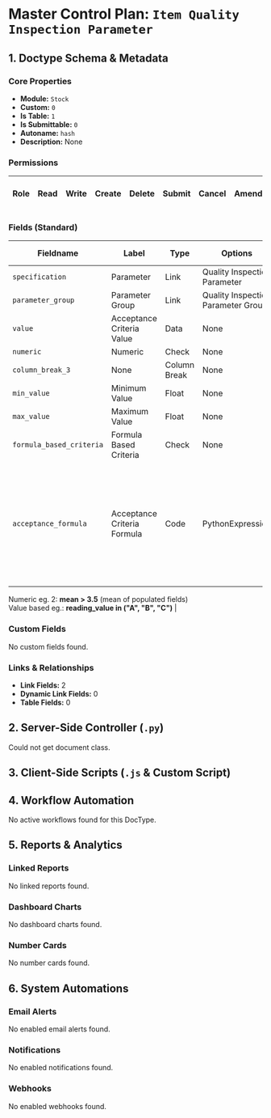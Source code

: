 # Master Control Plan: `Item Quality Inspection Parameter`

## 1. Doctype Schema & Metadata

### Core Properties
- **Module:** `Stock`
- **Custom:** `0`
- **Is Table:** `1`
- **Is Submittable:** `0`
- **Autoname:** `hash`
- **Description:** None

### Permissions
| Role | Read | Write | Create | Delete | Submit | Cancel | Amend | Report | Import | Export | Print | Email | Share | Set User Perms |
|---|---|---|---|---|---|---|---|---|---|---|---|---|---|---|


### Fields (Standard)
| Fieldname | Label | Type | Options | Required | Hidden | Read Only | Default | Description |
|---|---|---|---|---|---|---|---|---|
| `specification` | Parameter | Link | Quality Inspection Parameter | ✅ |  |  | None | None |
| `parameter_group` | Parameter Group | Link | Quality Inspection Parameter Group |  |  | ✅ | None | None |
| `value` | Acceptance Criteria Value | Data | None |  |  |  | None | None |
| `numeric` | Numeric | Check | None |  |  |  | 1 | None |
| `column_break_3` | None | Column Break | None |  |  |  | None | None |
| `min_value` | Minimum Value | Float | None |  |  |  | None | None |
| `max_value` | Maximum Value | Float | None |  |  |  | None | None |
| `formula_based_criteria` | Formula Based Criteria | Check | None |  |  |  | 0 | None |
| `acceptance_formula` | Acceptance Criteria Formula | Code | PythonExpression |  |  |  | None | Simple Python formula applied on Reading fields.<br> Numeric eg. 1: <b>reading_1 &gt; 0.2 and reading_1 &lt; 0.5</b><br>
Numeric eg. 2: <b>mean &gt; 3.5</b> (mean of populated fields)<br>
Value based eg.:  <b>reading_value in ("A", "B", "C")</b> |


### Custom Fields
No custom fields found.


### Links & Relationships
- **Link Fields:** 2
- **Dynamic Link Fields:** 0
- **Table Fields:** 0

## 2. Server-Side Controller (`.py`)
Could not get document class.


## 3. Client-Side Scripts (`.js` & Custom Script)




## 4. Workflow Automation
No active workflows found for this DocType.


## 5. Reports & Analytics
### Linked Reports
No linked reports found.


### Dashboard Charts
No dashboard charts found.


### Number Cards
No number cards found.


## 6. System Automations
### Email Alerts
No enabled email alerts found.


### Notifications
No enabled notifications found.


### Webhooks
No enabled webhooks found.
